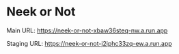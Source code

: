 # Neek or Not

Main URL: https://neek-or-not-xbaw36steq-nw.a.run.app

Staging URL: https://neek-or-not-j2iphc33zq-ew.a.run.app

